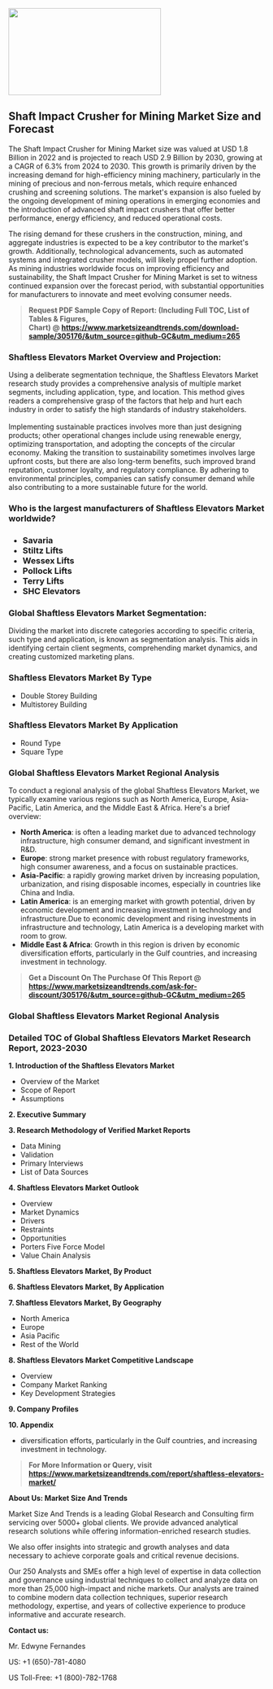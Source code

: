 <p><img class="alignnone size-medium wp-image-20088" src="https://ffe5etoiles.com/wp-content/uploads/2024/12/MST1-300x171.png" alt="" width="300" height="171" /></p><h2>Shaft Impact Crusher for Mining Market Size and Forecast</h2><p>The Shaft Impact Crusher for Mining Market size was valued at USD 1.8 Billion in 2022 and is projected to reach USD 2.9 Billion by 2030, growing at a CAGR of 6.3% from 2024 to 2030. This growth is primarily driven by the increasing demand for high-efficiency mining machinery, particularly in the mining of precious and non-ferrous metals, which require enhanced crushing and screening solutions. The market's expansion is also fueled by the ongoing development of mining operations in emerging economies and the introduction of advanced shaft impact crushers that offer better performance, energy efficiency, and reduced operational costs.</p><p>The rising demand for these crushers in the construction, mining, and aggregate industries is expected to be a key contributor to the market's growth. Additionally, technological advancements, such as automated systems and integrated crusher models, will likely propel further adoption. As mining industries worldwide focus on improving efficiency and sustainability, the Shaft Impact Crusher for Mining Market is set to witness continued expansion over the forecast period, with substantial opportunities for manufacturers to innovate and meet evolving consumer needs.</p></p><blockquote id="" class=""><strong>Request PDF Sample Copy of Report: (Including Full TOC, List of Tables &amp; Figures, Chart)&nbsp;@&nbsp;<strong><a href="https://www.marketsizeandtrends.com/download-sample/305176/&utm_source=github-GC&utm_medium=265" target="_blank">https://www.marketsizeandtrends.com/download-sample/305176/&utm_source=github-GC&utm_medium=265</a></strong></strong></blockquote><h3 id="" class="">Shaftless Elevators Market&nbsp;Overview and Projection:</h3><p id="" class="">Using a deliberate segmentation technique, the Shaftless Elevators Market research study provides a comprehensive analysis of multiple market segments, including application, type, and location. This method gives readers a comprehensive grasp of the factors that help and hurt each industry in order to satisfy the high standards of industry stakeholders. <br /> <br />Implementing sustainable practices involves more than just designing products; other operational changes include using renewable energy, optimizing transportation, and adopting the concepts of the circular economy. Making the transition to sustainability sometimes involves large upfront costs, but there are also long-term benefits, such improved brand reputation, customer loyalty, and regulatory compliance. By adhering to environmental principles, companies can satisfy consumer demand while also contributing to a more sustainable future for the world.</p><h3 id="" class="">Who is the largest manufacturers of&nbsp;Shaftless Elevators Market worldwide?</h3><h3 class=""><p><ul><li>Savaria </li><li> Stiltz Lifts </li><li> Wessex Lifts </li><li> Pollock Lifts </li><li> Terry Lifts </li><li> SHC Elevators</li></ul></p></h3><h3 id="" class="">Global&nbsp;Shaftless Elevators Market Segmentation:</h3><p id="" class="">Dividing the market into discrete categories according to specific criteria, such type and application, is known as segmentation analysis. This aids in identifying certain client segments, comprehending market dynamics, and creating customized marketing plans.</p><h3 id="" class="">Shaftless Elevators Market&nbsp;By Type</h3><p><p><ul><li>Double Storey Building</li><li> Multistorey Building</p></li></ul></p></p><h3 id="" class="">Shaftless Elevators Market&nbsp;By Application</h3><p class=""><p><ul><li>Round Type</li><li> Square Type</li></ul></p></p><h3 id="" class="">Global Shaftless Elevators Market Regional Analysis</h3><p id="" class="">To conduct a regional analysis of the global Shaftless Elevators Market, we typically examine various regions such as North America, Europe, Asia-Pacific, Latin America, and the Middle East &amp; Africa. Here's a brief overview:</p><ul><li><strong>North America</strong>: is often a leading market due to advanced technology infrastructure, high consumer demand, and significant investment in R&amp;D.</li><li><strong>Europe</strong>: strong market presence with robust regulatory frameworks, high consumer awareness, and a focus on sustainable practices.</li><li><strong>Asia-Pacific</strong>: a rapidly growing market driven by increasing population, urbanization, and rising disposable incomes, especially in countries like China and India.</li><li><strong>Latin America</strong>: is an emerging market with growth potential, driven by economic development and increasing investment in technology and infrastructure.Due to economic development and rising investments in infrastructure and technology, Latin America is a developing market with room to grow.</li><li><strong>Middle East &amp; Africa</strong>: Growth in this region is driven by economic diversification efforts, particularly in the Gulf countries, and increasing investment in technology.</li></ul><blockquote id="" class=""><strong>Get a Discount On The Purchase Of This Report @ <strong><a href="https://www.marketsizeandtrends.com/ask-for-discount/305176/&utm_source=github-GC&utm_medium=265" target="_blank">https://www.marketsizeandtrends.com/ask-for-discount/305176/&utm_source=github-GC&utm_medium=265</a></strong></strong></blockquote><h3 id="" class="">Global Shaftless Elevators Market Regional Analysis</h3><h3 id="" class="">Detailed TOC of Global Shaftless Elevators Market Research Report, 2023-2030</h3><p id="" class=""><strong>1. Introduction of the Shaftless Elevators Market</strong></p><ul><li>Overview of the Market</li><li>Scope of Report</li><li>Assumptions</li></ul><p id="" class=""><strong>2. Executive Summary</strong></p><p id="" class=""><strong>3. Research Methodology of Verified Market Reports</strong></p><ul><li>Data Mining</li><li>Validation</li><li>Primary Interviews</li><li>List of Data Sources</li></ul><p id="" class=""><strong>4. Shaftless Elevators Market Outlook</strong></p><ul><li>Overview</li><li>Market Dynamics</li><li>Drivers</li><li>Restraints</li><li>Opportunities</li><li>Porters Five Force Model</li><li>Value Chain Analysis</li></ul><p id="" class=""><strong>5. Shaftless Elevators Market, By Product</strong></p><p id="" class=""><strong>6. Shaftless Elevators Market, By Application</strong></p><p id="" class=""><strong>7. Shaftless Elevators Market, By Geography</strong></p><ul><li>North America</li><li>Europe</li><li>Asia Pacific</li><li>Rest of the World</li></ul><p id="" class=""><strong>8. Shaftless Elevators Market Competitive Landscape</strong></p><ul><li>Overview</li><li>Company Market Ranking</li><li>Key Development Strategies</li></ul><p id="" class=""><strong>9. Company Profiles</strong></p><p id="" class=""><strong>10. Appendix</strong></p><ul><li>diversification efforts, particularly in the Gulf countries, and increasing investment in technology.</li></ul><blockquote id="" class=""><strong>For More Information or Query, visit <strong><strong><a href="https://www.marketsizeandtrends.com/report/shaftless-elevators-market/" target="_blank">https://www.marketsizeandtrends.com/report/shaftless-elevators-market/</a></strong></strong></strong></blockquote><p id="" class=""><strong>About Us: Market Size And Trends</strong></p><p id="" class="">Market Size And Trends is a leading Global Research and Consulting firm servicing over 5000+ global clients. We provide advanced analytical research solutions while offering information-enriched research studies.</p><p id="" class="">We also offer insights into strategic and growth analyses and data necessary to achieve corporate goals and critical revenue decisions.</p><p id="" class="">Our 250 Analysts and SMEs offer a high level of expertise in data collection and governance using industrial techniques to collect and analyze data on more than 25,000 high-impact and niche markets. Our analysts are trained to combine modern data collection techniques, superior research methodology, expertise, and years of collective experience to produce informative and accurate research.</p><p id="" class=""><strong>Contact us:</strong></p><p id="" class="">Mr. Edwyne Fernandes</p><p id="" class="">US: +1 (650)-781-4080</p><p id="" class="">US Toll-Free: +1 (800)-782-1768</p>
